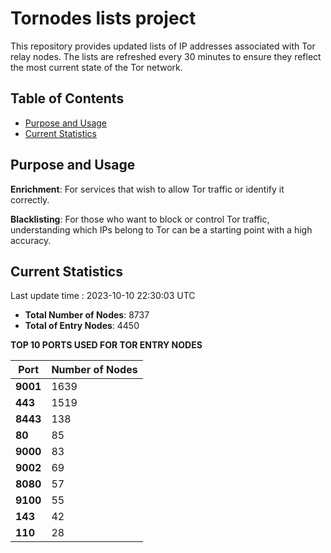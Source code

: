 # Tornodes lists project

This repository provides updated lists of IP addresses associated with Tor relay nodes. The lists are refreshed every 30 minutes to ensure they reflect the most current state of the Tor network.

## Table of Contents

- [Purpose and Usage](#purpose-and-usage)
- [Current Statistics](#current-statistics)


## Purpose and Usage

**Enrichment**: For services that wish to allow Tor traffic or identify it correctly.

**Blacklisting**: For those who want to block or control Tor traffic, understanding which IPs belong to Tor can be a starting point with a high accuracy.

## Current Statistics

Last update time : 2023-10-10 22:30:03 UTC

- **Total Number of Nodes**: 8737
- **Total of Entry Nodes**: 4450

**TOP 10 PORTS USED FOR TOR ENTRY NODES**

| **Port** | **Number of Nodes** |
|------|-----------------|
| **9001**   | 1639  |
| **443**   | 1519  |
| **8443**   | 138  |
| **80**   | 85  |
| **9000**   | 83  |
| **9002**   | 69  |
| **8080**   | 57  |
| **9100**   | 55  |
| **143**   | 42  |
| **110**   | 28  |

